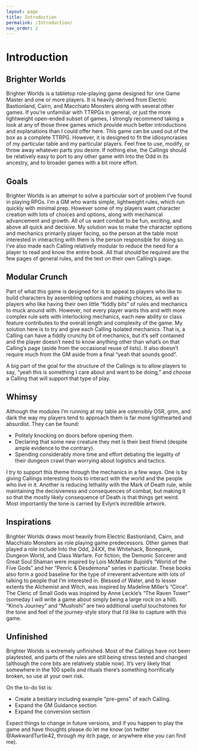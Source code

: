 ```yaml
---
layout: page
title: Introduction
permalink: /Introduction/
nav_order: 2
---
```


# Introduction
## Brighter Worlds
Brighter Worlds is a tabletop role-playing game designed for one Game Master and one or more players. It is heavily derived from Electric Bastionland, Cairn, and Macchiato Monsters along with several other games. If you’re unfamiliar with TTRPGs in general, or just the more lightweight open-ended subset of games, I strongly recommend taking a look at any of those three games which provide much better introductions and explanations than I could offer here. This game can be used out of the box as a complete TTRPG. However, it is designed to fit the idiosyncrasies of my particular table and my particular players. Feel free to use, modify, or throw away whatever parts you desire. If nothing else, the Callings should be relatively easy to port to any other game with Into the Odd in its ancestry, and to broader games with a bit more effort.
## Goals
Brighter Worlds is an attempt to solve a particular sort of problem I've found in playing RPGs. I'm a GM who wants simple, lightweight rules, which run quickly with minimal prep. However some of my players want character creation with lots of choices and options, along with mechanical advancement and growth. All of us want combat to be fun, exciting, and above all quick and decisive. My solution was to make the character options and mechanics primarily player facing, so the person at the table most interested in interacting with them is the person responsible for doing so. I’ve also made each Calling relatively modular to reduce the need for a player to read and know the entire book. All that should be required are the few pages of general rules, and the text on their own Calling’s page.
## Modular Crunch
Part of what this game is designed for is to appeal to players who like to build characters by assembling options and making choices, as well as players who like having their own little “fiddly bits” of rules and mechanics to muck around with. However, not every player wants this and with more complex rule sets with interlocking mechanics, each new ability or class feature contributes to the overall length and complexity of the game. My solution here is to try and give each Calling isolated mechanics. That is, a Calling can have a fiddly crunchy bit of mechanics, but it’s self contained and the player doesn’t need to know anything other than what’s on that Calling’s page (aside from the occasional reuse of lists). It also doesn’t require much from the GM aside from a final “yeah that sounds good”.

A big part of the goal for the structure of the Callings is to allow players to say, “yeah this is something I care about and want to be doing,” and choose a Calling that will support that type of play.
## Whimsy
Although the modules I’m running at my table are ostensibly OSR, grim, and dark the way my players tend to approach them is far more lighthearted and absurdist. They can be found: 

 * Politely knocking on doors before opening them.
 * Declaring that some new creature they met is their best friend (despite ample evidence to the contrary).
 * Spending considerably more time and effort debating the legality of their dungeon crawl than worrying about logistics and tactics.

I try to support this theme through the mechanics in a few ways. One is by giving Callings interesting tools to interact with the world and the people who live in it. Another is reducing lethality with the Mark of Death rule, while maintaining the decisiveness and consequences of combat, but making it so that the mostly likely consequence of Death is that things get weird. Most importantly the tone is carried by Evlyn’s incredible artwork.
## Inspirations
Brighter Worlds draws most heavily from Electric Bastionland, Cairn, and Macchiato Monsters as role playing game predecessors. Other games that played a role include Into the Odd, 24XX, the Whitehack, Bonepunk, Dungeon World, and Class Warfare. For fiction, the Demonic Sorcerer and Great Soul Shaman were inspired by Lois McMaster Bujold’s “World of the Five Gods” and her “Penric & Desdemona" series in particular. These books also form a good baseline for the type of irreverent adventure with lots of talking to people that I’m interested in. Blessed of Water, and to lesser extents the Alchemist and Witch, was inspired by Madeline Miller’s “Circe”. The Cleric of Small Gods was inspired by Anne Leckie’s “The Raven Tower” (someday I will write a game about simply being a large rock on a hill). “Kino’s Journey” and “Mushishi” are two additional useful touchstones for the tone and feel of the journey-style story that I’d like to capture with this game.
## Unfinished
Brighter Worlds is extremely unfinished. Most of the Callings have not been playtested, and parts of the rules are still being stress tested and changed (although the core bits are relatively stable now). It’s very likely that somewhere in the 100 spells and rituals there’s something horrifically broken, so use at your own risk.

On the to-do list is:
 * Create a bestiary including example "pre-gens" of each Calling.
 * Expand the GM Guidance section
 * Expand the conversion section

Expect things to change in future versions, and if you happen to play the game and have thoughts please do let me know (on twitter @AwkwardTurtle42, through my itch page, or anywhere else you can find me).